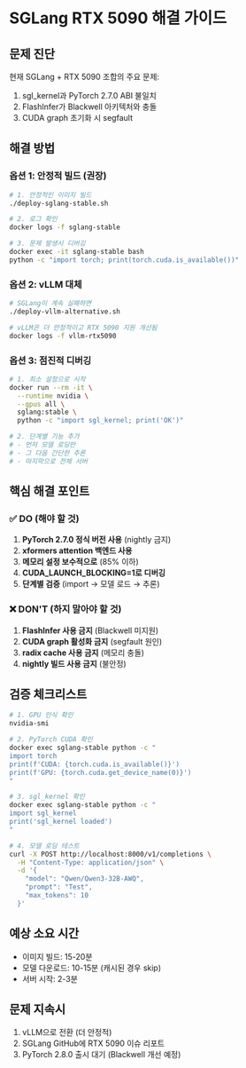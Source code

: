 # SGLang RTX 5090 해결 가이드

## 문제 진단
현재 SGLang + RTX 5090 조합의 주요 문제:
1. sgl_kernel과 PyTorch 2.7.0 ABI 불일치
2. FlashInfer가 Blackwell 아키텍처와 충돌
3. CUDA graph 초기화 시 segfault

## 해결 방법

### 옵션 1: 안정적 빌드 (권장)
```bash
# 1. 안정적인 이미지 빌드
./deploy-sglang-stable.sh

# 2. 로그 확인
docker logs -f sglang-stable

# 3. 문제 발생시 디버깅
docker exec -it sglang-stable bash
python -c "import torch; print(torch.cuda.is_available())"
```

### 옵션 2: vLLM 대체
```bash
# SGLang이 계속 실패하면
./deploy-vllm-alternative.sh

# vLLM은 더 안정적이고 RTX 5090 지원 개선됨
docker logs -f vllm-rtx5090
```

### 옵션 3: 점진적 디버깅
```bash
# 1. 최소 설정으로 시작
docker run --rm -it \
  --runtime nvidia \
  --gpus all \
  sglang:stable \
  python -c "import sgl_kernel; print('OK')"

# 2. 단계별 기능 추가
# - 먼저 모델 로딩만
# - 그 다음 간단한 추론
# - 마지막으로 전체 서버
```

## 핵심 해결 포인트

### ✅ DO (해야 할 것)
1. **PyTorch 2.7.0 정식 버전 사용** (nightly 금지)
2. **xformers attention 백엔드 사용**
3. **메모리 설정 보수적으로** (85% 이하)
4. **CUDA_LAUNCH_BLOCKING=1로 디버깅**
5. **단계별 검증** (import → 모델 로드 → 추론)

### ❌ DON'T (하지 말아야 할 것)
1. **FlashInfer 사용 금지** (Blackwell 미지원)
2. **CUDA graph 활성화 금지** (segfault 원인)
3. **radix cache 사용 금지** (메모리 충돌)
4. **nightly 빌드 사용 금지** (불안정)

## 검증 체크리스트

```bash
# 1. GPU 인식 확인
nvidia-smi

# 2. PyTorch CUDA 확인
docker exec sglang-stable python -c "
import torch
print(f'CUDA: {torch.cuda.is_available()}')
print(f'GPU: {torch.cuda.get_device_name(0)}')
"

# 3. sgl_kernel 확인
docker exec sglang-stable python -c "
import sgl_kernel
print('sgl_kernel loaded')
"

# 4. 모델 로딩 테스트
curl -X POST http://localhost:8000/v1/completions \
  -H "Content-Type: application/json" \
  -d '{
    "model": "Qwen/Qwen3-32B-AWQ",
    "prompt": "Test",
    "max_tokens": 10
  }'
```

## 예상 소요 시간
- 이미지 빌드: 15-20분
- 모델 다운로드: 10-15분 (캐시된 경우 skip)
- 서버 시작: 2-3분

## 문제 지속시
1. vLLM으로 전환 (더 안정적)
2. SGLang GitHub에 RTX 5090 이슈 리포트
3. PyTorch 2.8.0 출시 대기 (Blackwell 개선 예정)